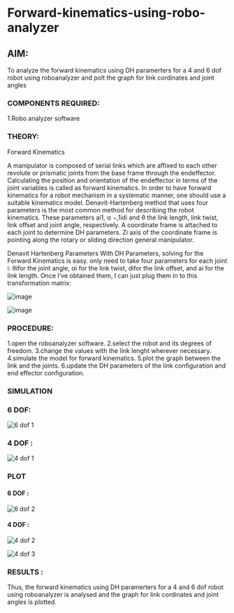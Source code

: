 # Forward-kinematics-using-robo-analyzer

## AIM: 
To analyze the forward kinematics using DH paramerters for a 4 and 6 dof robot using roboanalyzer and polt the graph for link cordinates and joint angles
### COMPONENTS REQUIRED:
1.Robo analyzer software  


### THEORY: 
  
Forward Kinematics

A manipulator is composed of serial links which are affixed to each other revolute or prismatic joints from the base frame through the endeffector. 
Calculating the position and orientation of the endeffector in terms of the joint variables is called as forward kinematics. 
In order to have forward kinematics for a robot mechanism in a systematic manner, one should use a suitable kinematics model. 
Denavit-Hartenberg method that uses four parameters is the most common method for describing the robot kinematics. 
These parameters ai1, α −,1idi and θ the link length, link twist, link offset and joint angle, respectively. 
A coordinate frame is attached to each joint to determine DH parameters. Zi axis of the coordinate frame is pointing along the rotary or sliding direction general manipulator.

Denavit Hartenberg Parameters
With DH Parameters, solving for the Forward Kinematics is easy.  only need to take four parameters for each joint 
i: θifor the joint angle, 
αi for the link twist, 
difor the link offset, and 
ai for the link length. Once I’ve obtained them, I can just plug them in to this transformation matrix:


![image](https://user-images.githubusercontent.com/36288975/170172719-ed7befc9-2894-4344-bfd5-be831bb05308.png)

 ![image](https://user-images.githubusercontent.com/36288975/170172766-b8aeb788-7fd7-4de7-b340-f04656707ebd.png)

 

### PROCEDURE:
1.open the roboanalyzer software.
2.select the robot and its degrees of freedom.
3.change the values with the link lenght wherever necessary.
4.simulate the model for forward kinematics.
5.plot the graph between the link and the joints.
6.update the DH parameters of the link configuration and end effector configuration.






### SIMULATION 
 
 ### 6 DOF:
 
 ![6 dof 1](https://github.com/DARIOGEORGE/Forward-kinematics-using-robot-analyzer/assets/118704873/f2f7149c-c3cd-4abb-8c30-7fa854e44052)

 
 ### 4 DOF :
 ![4 dof 1](https://github.com/DARIOGEORGE/Forward-kinematics-using-robot-analyzer/assets/118704873/d0bcc4f4-1668-4126-aeb8-1d9bfcf83486)

 
 
 
 
 
 ### PLOT 
 
 #### 6 DOF :
 ![6 dof 2](https://github.com/DARIOGEORGE/Forward-kinematics-using-robot-analyzer/assets/118704873/7c4a3f3f-6c18-4c37-aa8b-4aea2029f630)

 
 #### 4 DOF :
 
 ![4 dof 2](https://github.com/DARIOGEORGE/Forward-kinematics-using-robot-analyzer/assets/118704873/c3e56194-0991-47a8-8990-570f5a0a6182)

 ![4 dof 3](https://github.com/DARIOGEORGE/Forward-kinematics-using-robot-analyzer/assets/118704873/65176d26-e7c8-4b19-85b4-905677a70a6c)

 
 
 
 
 
 
 
 

 
 














### RESULTS :  
Thus, the forward kinematics using DH paramerters for a 4 and 6 dof robot using roboanalyzer is analysed and the graph for link cordinates and joint angles is plotted.
